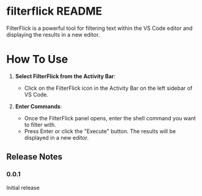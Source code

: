 # filterflick README

FilterFlick is a powerful tool for filtering text within the VS Code editor and displaying the results in a new editor.

# How To Use

1. **Select FilterFlick from the Activity Bar**:
   - Click on the FilterFlick icon in the Activity Bar on the left sidebar of VS Code.

2. **Enter Commands**:
   - Once the FilterFlick panel opens, enter the shell command you want to filter with.
   - Press Enter or click the "Execute" button. The results will be displayed in a new editor.

## Release Notes

### 0.0.1

Initial release